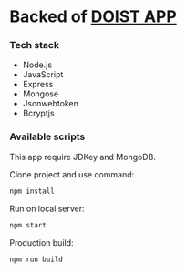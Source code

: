# Backed of [DOIST APP](https://u-can-do-it.github.io/doist/)

### Tech stack

- Node.js
- JavaScript
- Express
- Mongose
- Jsonwebtoken
- Bcryptjs

### Available scripts

This app require JDKey and MongoDB.

Clone project and use command:

```bash
npm install
```

Run on local server:

```bash
npm start
```

Production build:

```bash
npm run build
```
